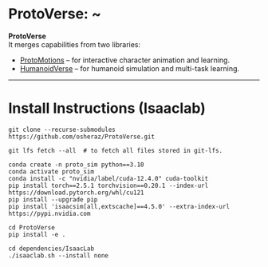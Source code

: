 # ProtoVerse: ~

**ProtoVerse**   
It merges capabilities from two libraries:
- [ProtoMotions](https://github.com/NVlabs/ProtoMotions) – for interactive character animation and learning.
- [HumanoidVerse](https://github.com/LeCAR-Lab/HumanoidVerse) – for humanoid simulation and multi-task learning.

---


# Install Instructions (Isaaclab)
```
git clone --recurse-submodules https://github.com/osheraz/ProtoVerse.git

git lfs fetch --all  # to fetch all files stored in git-lfs.

conda create -n proto_sim python==3.10
conda activate proto_sim
conda install -c "nvidia/label/cuda-12.4.0" cuda-toolkit
pip install torch==2.5.1 torchvision==0.20.1 --index-url https://download.pytorch.org/whl/cu121
pip install --upgrade pip
pip install 'isaacsim[all,extscache]==4.5.0' --extra-index-url https://pypi.nvidia.com

cd ProtoVerse
pip install -e .

cd dependencies/IsaacLab
./isaaclab.sh --install none

```